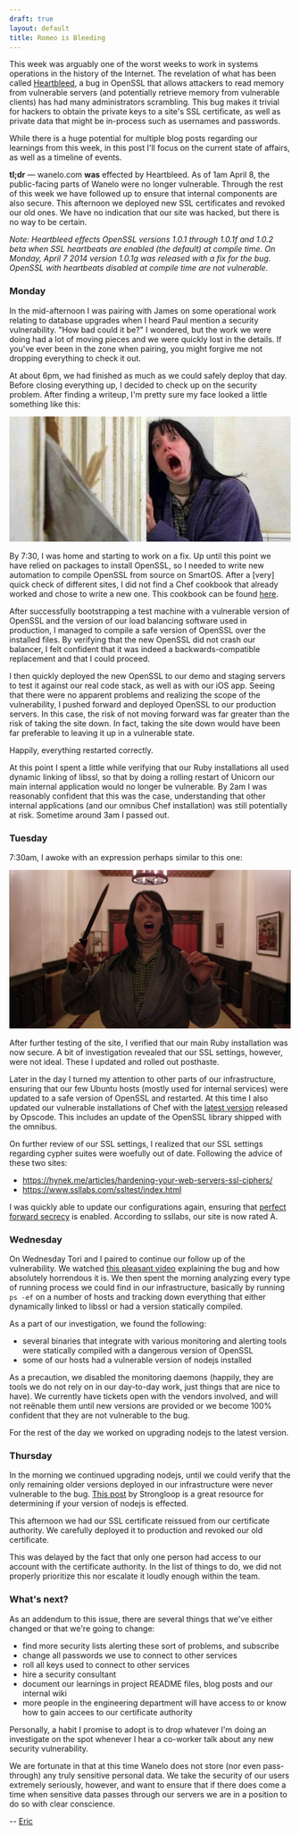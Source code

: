 ```yaml
---
draft: true
layout: default
title: Romeo is Bleeding
---
```


This week was arguably one of the worst weeks to work
in systems operations in the history of the Internet.
The revelation of what has been called [Heartbleed](http://heartbleed.com),
a bug in OpenSSL that allows attackers to read memory
from vulnerable servers (and potentially retrieve memory from vulnerable
clients) has had many administrators scrambling. This bug makes it trivial
for hackers to obtain the private keys to a site's SSL certificate, as well
as private data that might be in-process such as usernames and passwords.

While there is a huge potential for multiple blog posts regarding our learnings
from this week, in this post I'll focus on the current state of affairs, as
well as a timeline of events.

**tl;dr** — wanelo.com **was** effected by Heartbleed. As of 1am April 8, the
public-facing parts of Wanelo were no longer vulnerable. Through the rest of
this week we have followed up to ensure that internal components are also secure.
This afternoon we deployed new SSL certificates and revoked our old ones. We
have no indication that our site was hacked, but there is no way to be certain.


*Note: Heartbleed effects OpenSSL versions 1.0.1 through 1.0.1f and 1.0.2 beta
when SSL heartbeats are enabled (the default) at compile time. On Monday, April
7 2014 version 1.0.1g was released with a fix for the bug. OpenSSL with heartbeats
disabled at compile time are not vulnerable.*

### Monday

In the mid-afternoon I was pairing with James on some
operational work relating to database upgrades when I
heard Paul mention a security vulnerability. "How bad could it be?" I wondered,
but the work we were doing had a lot of moving pieces and we were quickly lost
in the details. If you've ever been in
the zone when pairing, you might forgive me not dropping everything to check it
out.

At about 6pm, we had finished as much as we could safely deploy that day. Before
closing everything up, I decided to check up on the security problem. After finding
a writeup, I'm pretty sure my face looked a little something like this:

![Me realizing what Heartbleed meant](/assets/shelley.jpg)

By 7:30, I was home and starting to work on a fix. Up until this point we have
relied on packages to install OpenSSL, so I needed to write new automation
to compile OpenSSL from source on SmartOS. After a [very] quick check of
different sites, I did not find a Chef cookbook that already worked and chose
to write a new one. This cookbook can be found [here](https://github.com/wanelo-chef/ssl).

After successfully bootstrapping a test machine with a vulnerable version of
OpenSSL and the version of our load balancing software used in production, I
managed to compile a safe version of OpenSSL over the installed files.
By verifying that the new OpenSSL did not crash our balancer, I felt confident
that it was indeed a backwards-compatible replacement and that I could proceed.

I then quickly deployed the new OpenSSL to our demo and staging servers to test
it against our real code stack, as well as with our iOS app. Seeing that there
were no apparent problems and realizing the scope of the vulnerability, I pushed
forward and deployed OpenSSL to our production servers. In this case, the risk
of not moving forward was far greater than the risk of taking the site down. In
fact, taking the site down would have been far preferable to leaving it up in a
vulnerable state.

Happily, everything restarted correctly.

At this point I spent a little while verifying that our Ruby installations all
used dynamic linking of libssl, so that by doing a rolling restart of Unicorn
our main internal application would no longer be vulnerable. By 2am I was
reasonably confident that this was the case, understanding that other internal
applications (and our omnibus Chef installation) was still potentially at risk.
Sometime around 3am I passed out.

### Tuesday

7:30am, I awoke with an expression perhaps similar to this one:

![Was it just a nightmare?](/assets/shelley2.jpg)

After further testing of the site, I verified that our main Ruby installation
was now secure. A bit of investigation revealed that our SSL settings, however,
were not ideal. These I updated and rolled out posthaste.

Later in the day I turned my attention to other parts of our infrastructure,
ensuring that our few Ubuntu hosts (mostly used for internal services) were updated
to a safe version of OpenSSL and restarted. At this time I also updated our
vulnerable installations of Chef with the
[latest version](http://www.getchef.com/blog/2014/04/08/release-chef-client-11-12-0-10-32-2/)
released by Opscode. This includes an update of the OpenSSL library shipped with
the omnibus.

On further review of our SSL settings, I realized that our SSL settings regarding
cypher suites were woefully out of date. Following the advice of these two sites:

* https://hynek.me/articles/hardening-your-web-servers-ssl-ciphers/
* https://www.ssllabs.com/ssltest/index.html

I was quickly able to update our configurations again, ensuring that [perfect
forward secrecy](http://en.wikipedia.org/wiki/Perfect_forward_secrecy) is enabled.
According to ssllabs, our site is now rated A.

### Wednesday

On Wednesday Tori and I paired to continue our follow up of the vulnerability. We
watched [this pleasant video](http://vimeo.com/91425662) explaining the bug and
how absolutely horrendous it is. We then spent the morning analyzing every type
of running process we could find in our infrastructure, basically by running
`ps -ef` on a number of hosts and tracking down everything that either dynamically
linked to libssl or had a version statically compiled.

As a part of our investigation, we found the following:
* several binaries that integrate with various monitoring and alerting tools
  were statically compiled with a dangerous version of OpenSSL
* some of our hosts had a vulnerable version of nodejs installed

As a precaution, we disabled the monitoring daemons (happily, they are tools we
do not rely on in our day-to-day work, just things that are nice to have). We
currently have tickets open with the vendors involved, and will not reënable them
until new versions are provided or we become 100% confident that they are not
vulnerable to the bug.

For the rest of the day we worked on upgrading nodejs to the latest version.

### Thursday

In the morning we continued upgrading nodejs, until we could verify that the only
remaining older versions deployed in our infrastructure were never vulnerable to
the bug. [This post](http://strongloop.com/strongblog/heartbleed-openssl-node-js/)
by Strongloop is a great resource for determining if your version of nodejs is
effected.

This afternoon we had our SSL certificate reissued from our certificate authority.
We carefully deployed it to production and revoked our old certificate.

This was delayed by the fact that only one person had access to our account with
the certificate authority. In the list of things to do, we did not properly
prioritize this nor escalate it loudly enough within the team.

### What's next?

As an addendum to this issue, there are several things that we've either changed
or that we're going to change:

* find more security lists alerting these sort of problems, and subscribe
* change all passwords we use to connect to other services
* roll all keys used to connect to other services
* hire a security consultant
* document our learnings in project README files, blog posts and our internal
  wiki
* more people in the engineering department will have access to or know how to
  gain accees to our certificate authority

Personally, a habit I promise to adopt is to drop whatever I'm doing an investigate
on the spot whenever I hear a co-worker talk about any new security vulnerability.

We are fortunate in that at this time Wanelo does not store (nor even pass-through)
any truly sensitive personal data. We take the security of our users extremely
seriously, however, and want to ensure that if there does come a time when sensitive
data passes through our servers we are in a position to do so with clear conscience.

-- [Eric](http://wanelo.com/sax "Sax on Wanelo")
